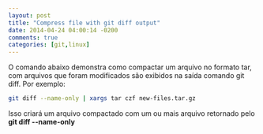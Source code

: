 ```yaml
---
layout: post
title: "Compress file with git diff output"
date: 2014-04-24 04:00:14 -0200
comments: true
categories: [git,linux]
---
```


O comando abaixo demonstra como compactar um arquivo no formato tar, com arquivos 
que foram modificados são exibidos na <!--more--> saída comando git diff. Por exemplo:


```bash
git diff --name-only | xargs tar czf new-files.tar.gz
```

Isso criará um arquivo compactado com um ou mais arquivo retornado pelo **git diff --name-only**
